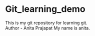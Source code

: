 # Git_learning_demo
This is my git repository for learning git.
<br>
Author - Anita Prajapat
My name is anita.
